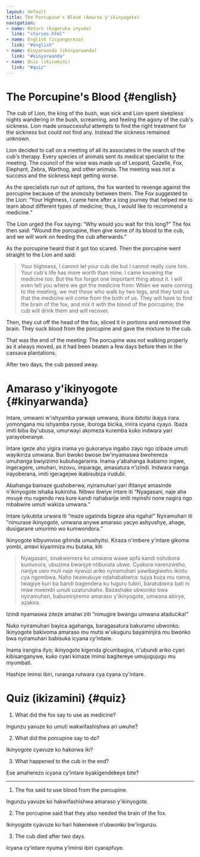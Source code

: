 ```yaml
---
layout: default
title: The Porcupine's Blood (Amarso y'ikinyogote)
navigation:
- name: Return (kugaruka inyuma)
  link: "stories.html"
- name: English (icyongereza)
  link: "#english"
- name: Kinyarwanda (ikinyarwanda)
  link: "#kinyarwanda"
- name: Quiz (ikizamini)
  link: "#quiz"
---
```


# The Porcupine's Blood {#english}

The cub of Lion, the king of the bush, was sick and Lion spent sleepless nights wandering in the bush, screaming, and feeling the agony of the cub's sickness.
Lion made unsuccessful attempts to find the right treatment for the sickness but could not find any. Instead the sickness remained unknown. 

Lion decided to call on a meeting of all its associates in the search of the cub's therapy.
Every species of animals sent its medical specialist to the meeting.
The council of the wise was made up of Leopard, Gazelle, Fox, Elephant, Zebra, Warthog, and other animals.
The meeting was not a success and the sickness kept getting worse. 

As the specialists run out of options, the fox wanted to revenge against the porcupine because of the animosity between them.
The Fox suggested to the Lion: <q>Your Highness, I came here after a long journey that helped me to learn about different types of medicine; thus, I would like to recommend a medicine.</q>

The Lion urged the Fox saying: <q>Why would you wait for this long?</q>
The fox then said: <q>Wound the porcupine, then give some of its blood to the cub, and we will work on feeding the cub afterwards.</q>

As the porcupine heard that it got too scared.
Then the porcupine went straight to the Lion and said:

> Your highness, I cannot let your cub die but I cannot really cure him.
> Your cub's life has more worth than mine.
> I came knowing the medicine too.
> But the fox forgot one important thing about it.
> I will even tell you where we got the medicine from: When we were coming to the meeting, we met those who walk by two legs, and they told us that the medicine will come from the both of us.
> They will have to find the brain of the fox, and mix it with the blood of the porcupine; the cub will drink them and will recover.

Then, they cut off the head of the fox, sliced it in portions and removed the brain.
They suck blood from the porcupine and gave the mixture to the cub.

That was the end of the meeting: The porcupine was not walking properly as it always moved, as it had been beaten a few days before then in the cassava plantations.

After two days, the cub passed away.

# Amaraso y'ikinyogote {#kinyarwanda}

Intare, umwami w'ishyamba yarwaje umwana, ibura ibitotsi ikajya irara yomongana mu ishyamba ryose, iboroga bicika, iririra icyana cyayo.
Ibaza imiti biba iby'ubusa, umurwayi akomeza kuremba kuko indwara yari yarayoberanye.

Intare igeze aho yigira inama yo gukoranya ingabo zayo ngo izibaze umuti wayikiriza umwana.
Buri bwoko bwose bw'inyamaswa bwohereza umuhanga bwiyizimo kubuhagararira.
Inama y'abahanga ikabamo ingwe, ingeragere, umuhari, inzovu, imparage, amasatura n'izindi. Indwara iranga irayoberana, imiti igeragejwe ikabisubiza irudubi.

Abahanga bamaze gushoberwa, nyiramuhari yari ifitanye amasinde n'ikinyogote ishaka kukiroha.
Nibwo ibwiye intare iti <q>Nyagasani, naje aha mvuye mu rugendo rwa kure kandi nahabarije imiti myinshi none nagira ngo mbabwire umuti wakiza umwana.</q>

Intare iyikubita urwara iti <q>maze ugatinda bigeze aha ngaha!</q>
Nyiramuhari iti <q>nimurase ikinyogote, umwana anywe amaraso yacyo ashyushye, ahage, dusigarane umurimo wo kumwondora.</q>

Ikinyogote kibyumvise gihinda umushyitsi.
Kiraza n'imbere y'intare gikoma yombi, amavi kiyarimiza mu butaka, kiti

> Nyagasani, sinakwemera ko umwana wawe apfa kandi nshobora kumuvura, ubuzima bwanjye ntiburuta ubwe.
> Cyakora narenzweho, nanjye uwo muti naje nywuzi ariko nyiramuhari yawibagiweho ikintu cya ngombwa.
> Naho twawukuye ndahababwira: tujya kuza mu nama, twagiye kuri ba bandi bagendera ku tuguru tubiri, baratubwira bati ni mwe mwembi umuti uzaturukaho.
> Bazashake ubwonko bwa nyiramuhari, babuminjiremo amaraso y'ikinyogote, umwana abirye, azakira.

Izindi nyamaswa ziteze amatwi ziti <q>nimugire bwangu umwana ataducika!</q>

Nuko nyiramuhari bayica agahanga, baragasatura bakuramo ubwonko.
Ikinyogote bakivoma amaraso mu mutsi w'ukuguru bayaminjira mu bwonko bwa nyiramuhari babisuka icyana cy'intare.

Inama irangira ityo; ikinyogote kigenda gicumbagira, n'ubundi ariko cyari kibisanganywe, kuko cyari kimaze iminsi bagitereye umujugujugu mu myumbati.

Hashize iminsi ibiri, ruranga rutwara cya cyana cy'intare.

# Quiz (ikizamini) {#quiz}

1. What did the fox say to use as medicine?

  Ingunzu yavuze ko umuti wakwifashishwa ari uwuhe?
  
2. What did the porcupine say to do?

  Ikinyogote cyavuze ko hakorwa iki?
  
3. What happened to the cub in the end?

  Ese amaherezo icyana cy’intare byakigendekeye bite? 

----

1. The fox said to use blood from the porcupine.

  Ingunzu yavuze ko hakwifashishwa amaraso y’ikinyogote. 
   
2. The porcupine said that they also needed the brain of the fox.
 
  Ikinyogote cyavuze ko hari hakenewe n’ubwonko bw’ingunzu.

3. The cub died after two days.

  Icyana cy’intare nyuma y’iminsi ibiri cyarapfuye.
